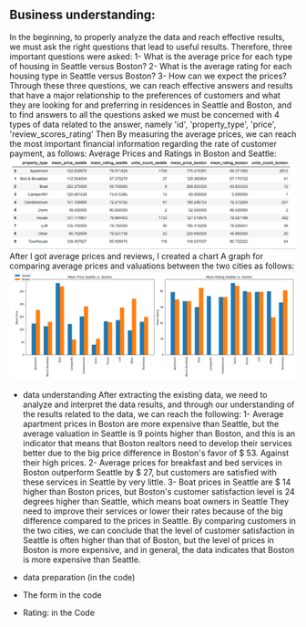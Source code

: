 ## Business understanding:
 In the beginning, to properly analyze the data and reach
effective results, we must ask the right questions that lead
to useful results. Therefore, three important questions
were asked:
 1- What is the average price for each type of housing in
Seattle versus Boston?
 2- What is the average rating for each housing type in
Seattle versus Boston?
 3- How can we expect the prices?
Through these three questions, we can reach effective
answers and results that have a major relationship to the
preferences of customers and what they are looking for
and preferring in residences in Seattle and Boston, and to
find answers to all the questions asked we must be
concerned with 4 types of data related to the answer,
namely 'id', 'property_type', 'price', 'review_scores_rating'
Then By measuring the average prices, we can reach the
most important financial information regarding the rate of
customer payment, as follows:
Average Prices and Ratings in Boston and Seattle:
![](table.png)
After I got average prices and reviews, I created a chart
 A graph for comparing average prices and valuations
between the two cities as follows:
![](chart.png)
- data understanding
 After extracting the existing data, we need to analyze
and interpret the data results, and through our
understanding of the results related to the data, we can
reach the following:
 1- Average apartment prices in Boston are more
expensive than Seattle, but the average valuation in
Seattle is 9 points higher than Boston, and this is an
indicator that means that Boston realtors need to develop
their services better due to the big price difference in
Boston's favor of $ 53. Against their high prices.
 2- Average prices for breakfast and bed services in
Boston outperform Seattle by $ 27, but customers are
satisfied with these services in Seattle by very little.
 3- Boat prices in Seattle are $ 14 higher than Boston
prices, but Boston's customer satisfaction level is 24
degrees higher than Seattle, which means boat owners in
Seattle
 They need to improve their services or lower their rates
because of the big difference compared to the prices in
Seattle.
 By comparing customers in the two cities, we can
conclude that the level of customer satisfaction in Seattle
is often higher than that of Boston, but the level of prices
in Boston is more expensive, and in general, the data
indicates that Boston is more expensive than Seattle.


- data preparation (in the code)
- The form in the code
- Rating: in the Code
